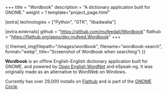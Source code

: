 +++
title = "Wordbook"
description = "A dictionary application built for GNOME."
weight = 1
template="project_page.html"

[extra]
technologies = ["Python", "GTK", "libadwaita"]

[extra.externals]
github = "https://github.com/mufeedali/Wordbook"
flathub = "https://flathub.org/apps/dev.mufeed.Wordbook"
+++

{{ themed_img(filepath="/images/wordbook", filename="wordbook-search", format="webp", title="Screenshot of Wordbook when searching") }}

**Wordbook** is an offline English-English dictionary application built for GNOME, and powered by [Open English WordNet](https://github.com/globalwordnet/english-wordnet) and eSpeak-ng. It was originally made as an alternative to WordWeb on Windows.

Currently has over 29,000 installs on [Flathub](https://flathub.org/apps/dev.mufeed.Wordbook/) and is part of the [GNOME Circle](https://apps.gnome.org/Wordbook/).
